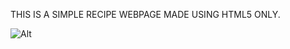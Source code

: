THIS IS A SIMPLE RECIPE WEBPAGE MADE USING HTML5 ONLY.


![Alt](https://repobeats.axiom.co/api/embed/6c1ce936dff87094e5551d1d62feb89c8703ebcc.svg "Repobeats analytics image")
